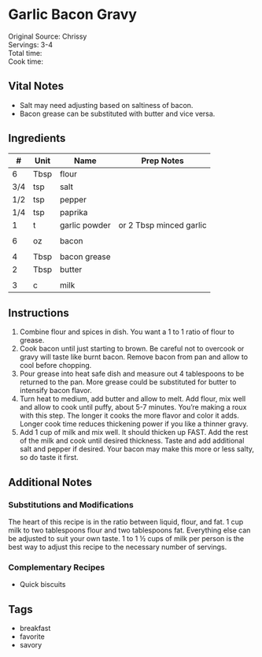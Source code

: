 # Garlic Bacon Gravy

Original Source: Chrissy  
Servings: 3-4  
Total time:   
Cook time:  

## Vital Notes 

* Salt may need adjusting based on saltiness of bacon. 
* Bacon grease can be substituted with butter and vice versa.

## Ingredients  
| # | Unit | Name  | Prep Notes |
|---| ---- | ----  | ---------- |
| 6 | Tbsp | flour |  |
| 3/4 | tsp | salt |  |
| 1/2 | tsp | pepper |  |
| 1/4 | tsp | paprika |  |
| 1 | t | garlic powder | or 2 Tbsp minced garlic |
|  |  |  |  |
| 6 | oz | bacon |  |
|  |  |  |  |
| 4 | Tbsp | bacon grease |  |
| 2 | Tbsp | butter |  |
|  |  |  |  |
| 3 | c | milk |  |

## Instructions
1. Combine flour and spices in dish. You want a 1 to 1 ratio of flour to grease.
2. Cook bacon until just starting to brown. Be careful not to overcook or gravy will taste like burnt bacon. Remove bacon from pan and allow to cool before chopping.
3. Pour grease into heat safe dish and measure out 4 tablespoons to be returned to the pan. More grease could be substituted for butter to intensify bacon flavor.
4. Turn heat to medium, add butter and allow to melt. Add flour, mix well and allow to cook until puffy, about 5-7 minutes. You’re making a roux with this step. The longer it cooks the more flavor and color it adds. Longer cook time reduces thickening power if you like a thinner gravy.
5. Add 1 cup of milk and mix well. It should thicken up FAST. Add the rest of the milk and cook until desired thickness. Taste and add additional salt and pepper if desired. Your bacon may make this more or less salty, so do taste it first.

## Additional Notes

### Substitutions and Modifications
The heart of this recipe is in the ratio between liquid, flour, and fat. 1 cup milk to two tablespoons flour and two tablespoons fat. Everything else can be adjusted to suit your own taste. 1 to 1 ½ cups of milk per person is the best way to adjust this recipe to the necessary number of servings.

### Complementary Recipes
* Quick biscuits

## Tags
* breakfast
* favorite
* savory